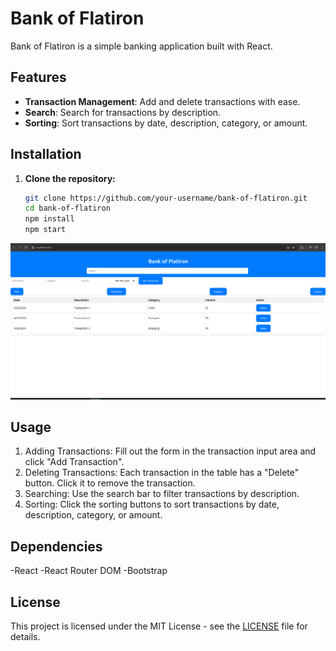 # Bank of Flatiron

Bank of Flatiron is a simple banking application built with React.

## Features

- **Transaction Management**: Add and delete transactions with ease.
- **Search**: Search for transactions by description.
- **Sorting**: Sort transactions by date, description, category, or amount.

## Installation

1. **Clone the repository:**
   ```bash
   git clone https://github.com/your-username/bank-of-flatiron.git
   cd bank-of-flatiron
   npm install
   npm start
   ```
![Bank of Flatiron UI](./public/Screenshot%20from%202024-04-28%2021-34-13.png)

## Usage

1. Adding Transactions: Fill out the form in the transaction input area and click "Add Transaction".
1. Deleting Transactions: Each transaction in the table has a "Delete" button. Click it to remove the transaction.
1. Searching: Use the search bar to filter transactions by description.
1. Sorting: Click the sorting buttons to sort transactions by date, description, category, or amount.

## Dependencies

-React
-React Router DOM
-Bootstrap

 ## License
 This project is licensed under the MIT License - see the [LICENSE](LICENSE) file for details.
